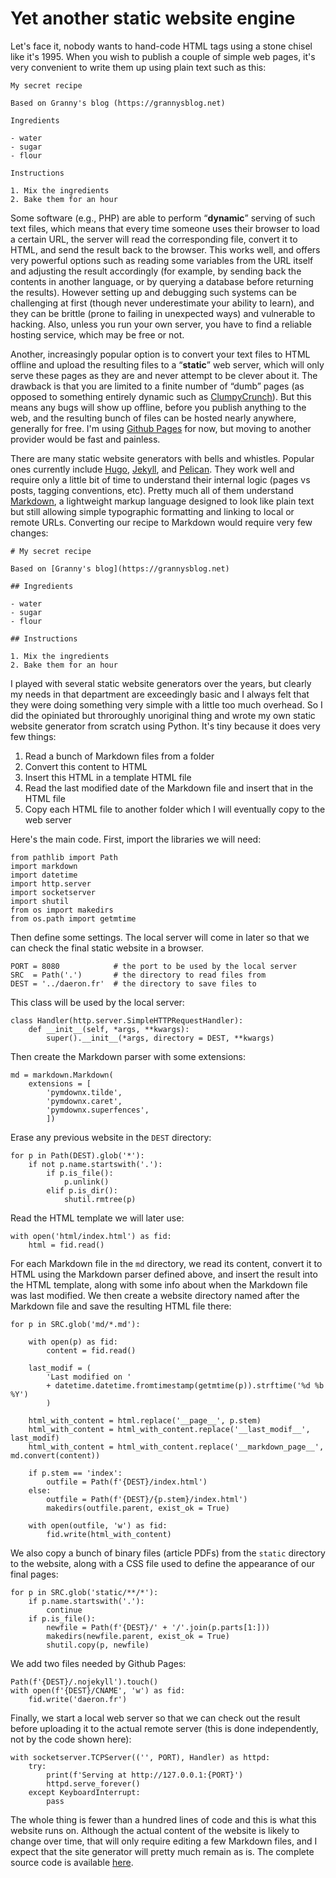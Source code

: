 # Yet another static website engine

Let's face it, nobody wants to hand-code HTML tags using a stone chisel like it's 1995. When you wish to publish a couple of simple web pages, it's very convenient to write them up using plain text such as this:

````
My secret recipe

Based on Granny's blog (https://grannysblog.net)

Ingredients

- water
- sugar
- flour

Instructions

1. Mix the ingredients
2. Bake them for an hour
````

Some software (e.g., PHP) are able to perform “**dynamic**” serving of such text files, which means that every time someone uses their browser to load a certain URL, the server will read the corresponding file, convert it to HTML, and send the result back to the browser. This works well, and offers very powerful options such as reading some variables from the URL itself and adjusting the result accordingly (for example, by sending back the contents in another language, or by querying a database before returning the results). However setting up and debugging such systems can be challenging at first (though never underestimate your ability to learn), and they can be brittle (prone to failing in unexpected ways) and vulnerable to hacking. Also, unless you run your own server, you have to find a reliable hosting service, which may be free or not.

Another, increasingly popular option is to convert your text files to HTML offline and upload the resulting files to a “**static**” web server, which will only serve these pages as they are and never attempt to be clever about it. The drawback is that you are limited to a finite number of “dumb” pages (as opposed to something entirely dynamic such as [ClumpyCrunch](http://clumpycrunch.pythonanywhere.com)). But this means any bugs will show up offline, before you publish anything to the web, and the resulting bunch of files can be hosted nearly anywhere, generally for free. I'm using [Github Pages](https://pages.github.com) for now, but moving to another provider would be fast and painless.

There are many static website generators with bells and whistles. Popular ones currently include [Hugo](https://gohugo.io), [Jekyll](https://jekyllrb.com), and [Pelican](https://getpelican.com). They work well and require only a little bit of time to understand their internal logic (pages vs posts, tagging conventions, etc). Pretty much all of them understand [Markdown](https://www.markdownguide.org), a lightweight markup language designed to look like plain text but still allowing simple typographic formatting and linking to local or remote URLs. Converting our recipe to Markdown would require very few changes:

````
# My secret recipe

Based on [Granny's blog](https://grannysblog.net)

## Ingredients

- water
- sugar
- flour

## Instructions

1. Mix the ingredients
2. Bake them for an hour
````

I played with several static website generators over the years, but clearly my needs in that department are exceedingly basic and I always felt that they were doing something very simple with a little too much overhead. So I did the opiniated but throroughly unoriginal thing and wrote my own static website generator from scratch using Python. It's tiny because it does very few things:

1. Read a bunch of Markdown files from a folder
2. Convert this content to HTML
3. Insert this HTML in a template HTML file
4. Read the last modified date of the Markdown file and insert that in the HTML file
5. Copy each HTML file to another folder which I will eventually copy to the web server

Here's the main code. First, import the libraries we will need:

````
from pathlib import Path
import markdown
import datetime
import http.server
import socketserver
import shutil
from os import makedirs
from os.path import getmtime
````

Then define some settings. The local server will come in later so that we can check the final static website in a browser.

````
PORT = 8080            # the port to be used by the local server
SRC  = Path('.')       # the directory to read files from
DEST = '../daeron.fr'  # the directory to save files to
````

This class will be used by the local server:

````
class Handler(http.server.SimpleHTTPRequestHandler):
	def __init__(self, *args, **kwargs):
		super().__init__(*args, directory = DEST, **kwargs)
````

Then create the Markdown parser with some extensions:

````
md = markdown.Markdown(
	extensions = [
		'pymdownx.tilde',
		'pymdownx.caret',
		'pymdownx.superfences',
		])
````

Erase any previous website in the `DEST` directory:

````
for p in Path(DEST).glob('*'):
	if not p.name.startswith('.'):
		if p.is_file():
			p.unlink()
		elif p.is_dir():
			shutil.rmtree(p)
````

Read the HTML template we will later use:

````
with open('html/index.html') as fid:
	html = fid.read()
````

For each Markdown file in the `md` directory, we read its content, convert it to HTML using the Markdown parser defined above, and insert the result into the HTML template, along with some info about when the Markdown file was last modified. We then create a website directory named after the Markdown file and save the resulting HTML file there:

````
for p in SRC.glob('md/*.md'):

	with open(p) as fid:
		content = fid.read()
	
	last_modif = (
		'Last modified on '
		+ datetime.datetime.fromtimestamp(getmtime(p)).strftime('%d %b %Y')
		)

	html_with_content = html.replace('__page__', p.stem)
	html_with_content = html_with_content.replace('__last_modif__', last_modif)
	html_with_content = html_with_content.replace('__markdown_page__', md.convert(content))

	if p.stem == 'index':
		outfile = Path(f'{DEST}/index.html')
	else:
		outfile = Path(f'{DEST}/{p.stem}/index.html')
		makedirs(outfile.parent, exist_ok = True)

	with open(outfile, 'w') as fid:
		fid.write(html_with_content)
````

We also copy a bunch of binary files (article PDFs) from the `static` directory to the website, along with a CSS file used to define the appearance of our final pages:

````
for p in SRC.glob('static/**/*'):
	if p.name.startswith('.'):
		continue
	if p.is_file():
		newfile = Path(f'{DEST}/' + '/'.join(p.parts[1:]))
		makedirs(newfile.parent, exist_ok = True)
		shutil.copy(p, newfile)		
````

We add two files needed by Github Pages:

````
Path(f'{DEST}/.nojekyll').touch()
with open(f'{DEST}/CNAME', 'w') as fid:
	fid.write('daeron.fr')
````

Finally, we start a local web server so that we can check out the result before uploading it to the actual remote server (this is done independently, not by the code shown here):

````
with socketserver.TCPServer(('', PORT), Handler) as httpd:
	try:
		print(f'Serving at http://127.0.0.1:{PORT}')
		httpd.serve_forever()
	except KeyboardInterrupt:
		pass
````

The whole thing is fewer than a hundred lines of code and this is what this website runs on. Although the actual content of the website is likely to change over time, that will only require editing a few Markdown files, and I expect that the site generator will pretty much remain as is. The complete source code is available [here](https://github.com/mdaeron/src.daeron.fr).